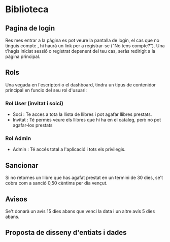 # Biblioteca


## Pagina de login

Res mes entrar a la pàgina es pot veure la pantalla de login, el cas que no tinguis compte , hi haurà un link per a registrar-se ("No tens compte?"). Una t'hagis iniciat sessió o registrat depenent del teu cas, seràs redirigit a la pàgina principal. 


## Rols

Una vegada en l'escriptori o el dashboard, tindra un tipus de contenidor principal en funcio del seu rol d'usuari:

### Rol User (invitat i soici)
- Soci : Te acces a tota la llista de llibres i pot agafar llibres prestats.
- Invitat : Té permès veure els llibres que hi ha en el cataleg, però no pot agafar-los prestats

### Rol Admin
- Admin : Té accés total a l'aplicació i tots els privilegis.
  
## Sancionar

Si no retornes un llibre que has agafat prestat en un termini de 30 dies, se't cobra com a sanció 0,50 cèntims per dia vençut.

## Avisos

Se't donarà un avís 15 dies abans que venci la data i un altre avís 5 dies abans.

## Proposta de disseny d'entiats i dades

